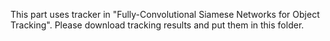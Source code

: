 This part uses tracker in "Fully-Convolutional Siamese Networks for Object Tracking".
Please download tracking results and put them in this folder.


